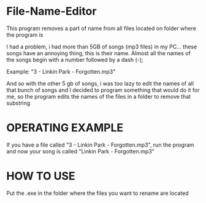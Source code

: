 # File-Name-Editor
This program removes a part of name from all files located on folder where the program is

I had a problem, i had more than 5GB of songs (mp3 files) in my PC... these songs have an annoying thing, this is their name.
Almost all the names of the songs begin with a number followed by a dash (-); 

Example: "3 - Linkin Park - Forgotten.mp3"

And so with the other 5 gb of songs, i was too lazy to edit the names of all that bunch of songs and I decided to program something that would do it for me, so the program edits the names of the files in a folder to remove that substring

# OPERATING EXAMPLE
If you have a file called "3 - Linkin Park - Forgotten.mp3", run the program and now your song is called "Linkin Park - Forgotten.mp3"

# HOW TO USE
Put the .exe in the folder where the files you want to rename are located
